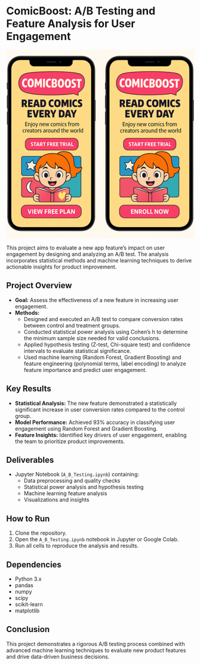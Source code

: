 # ComicBoost: A/B Testing and Feature Analysis for User Engagement

![Design with diffent texts of the button](image/ab_test_design.png)

This project aims to evaluate a new app feature’s impact on user engagement by designing and analyzing an A/B test. The analysis incorporates statistical methods and machine learning techniques to derive actionable insights for product improvement.

## Project Overview

- **Goal:** Assess the effectiveness of a new feature in increasing user engagement.
- **Methods:**
  - Designed and executed an A/B test to compare conversion rates between control and treatment groups.
  - Conducted statistical power analysis using Cohen’s h to determine the minimum sample size needed for valid conclusions.
  - Applied hypothesis testing (Z-test, Chi-square test) and confidence intervals to evaluate statistical significance.
  - Used machine learning (Random Forest, Gradient Boosting) and feature engineering (polynomial terms, label encoding) to analyze feature importance and predict user engagement.

## Key Results

- **Statistical Analysis:** The new feature demonstrated a statistically significant increase in user conversion rates compared to the control group.
- **Model Performance:** Achieved 93% accuracy in classifying user engagement using Random Forest and Gradient Boosting.
- **Feature Insights:** Identified key drivers of user engagement, enabling the team to prioritize product improvements.

## Deliverables

- Jupyter Notebook (`A_B_Testing.ipynb`) containing:
  - Data preprocessing and quality checks
  - Statistical power analysis and hypothesis testing
  - Machine learning feature analysis
  - Visualizations and insights

## How to Run

1. Clone the repository.
2. Open the `A_B_Testing.ipynb` notebook in Jupyter or Google Colab.
3. Run all cells to reproduce the analysis and results.

## Dependencies

- Python 3.x
- pandas
- numpy
- scipy
- scikit-learn
- matplotlib

## Conclusion

This project demonstrates a rigorous A/B testing process combined with advanced machine learning techniques to evaluate new product features and drive data-driven business decisions.

